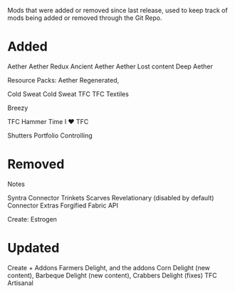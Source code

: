 Mods that were added or removed since last release, used to keep track of mods being added or removed through the Git Repo. 

# Added

Aether
Aether Redux
Ancient Aether
Aether Lost content
Deep Aether

Resource Packs: Aether Regenerated,

Cold Sweat
Cold Sweat TFC
TFC Textiles

Breezy

TFC Hammer Time
I ❤️ TFC

Shutters
Portfolio
Controlling

# Removed

Notes

Syntra Connector
Trinkets
Scarves
Revelationary (disabled by default)
Connector Extras
Forgified Fabric API

Create: Estrogen

# Updated 

Create + Addons
Farmers Delight, and the addons Corn Delight (new content), Barbeque Delight (new content), Crabbers Delight (fixes)
TFC Artisanal

